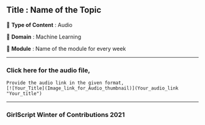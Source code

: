 ## Title : Name of the Topic
🔴 **Type of Content** : Audio

🔴 **Domain** : Machine Learning

🔴 **Module** : Name of the module for every week

*********************************************************************

### Click here for the audio file,

```
Provide the audio link in the given format,
[![Your_Title](Image_link_for_Audio_thumbnail)](Your_audio_link "Your_title")
```

*********************************************************************

### GirlScript Winter of Contributions 2021

